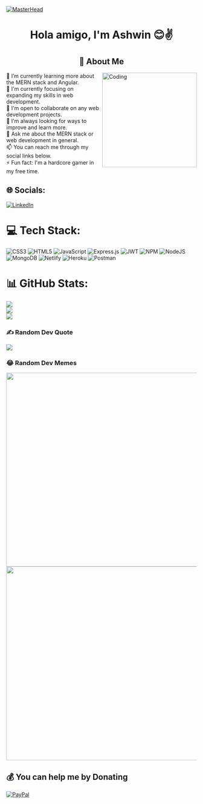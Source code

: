 

[![MasterHead](https://miro.medium.com/proxy/1*OF0xEMkWBv-69zvmNs6RDQ.gif)](https://ashwin-krish-nan.github.io/Ashwin-krish_nan.github.io/)
<h1 align="center">Hola amigo, I'm Ashwin 😊✌️</h1>
<h2 align="center">💫 About Me</h2>
<img align="right" alt="Coding" width="250" src="https://i.pinimg.com/originals/e4/26/70/e426702edf874b181aced1e2fa5c6cde.gif">

🔭 I’m currently learning more about the MERN stack and Angular.<br>🌱 I'm currently focusing on expanding my skills in web development.<br>👯 I'm open to collaborate on any web development projects.<br>🤔 I'm always looking for ways to improve and learn more.<br>💬 Ask me about the MERN stack or web development in general.<br>📫 You can reach me through my social links below.<br>⚡ Fun fact: I'm a hardcore gamer in my free time.


## 🌐 Socials:
[![LinkedIn](https://img.shields.io/badge/LinkedIn-%230077B5.svg?logo=linkedin&logoColor=white)](https://www.linkedin.com/in/ashwin-385a86166)

# 💻 Tech Stack:
![CSS3](https://img.shields.io/badge/css3-%231572B6.svg?style=flat&logo=css3&logoColor=white) ![HTML5](https://img.shields.io/badge/html5-%23E34F26.svg?style=flat&logo=html5&logoColor=white) ![JavaScript](https://img.shields.io/badge/javascript-%23323330.svg?style=flat&logo=javascript&logoColor=%23F7DF1E) ![Express.js](https://img.shields.io/badge/express.js-%23404d59.svg?style=flat&logo=express&logoColor=%2361DAFB) ![JWT](https://img.shields.io/badge/JWT-black?style=flat&logo=JSON%20web%20tokens) ![NPM](https://img.shields.io/badge/NPM-%23000000.svg?style=flat&logo=npm&logoColor=white) ![NodeJS](https://img.shields.io/badge/node.js-6DA55F?style=flat&logo=node.js&logoColor=white) ![MongoDB](https://img.shields.io/badge/MongoDB-%234ea94b.svg?style=flat&logo=mongodb&logoColor=white) ![Netlify](https://img.shields.io/badge/netlify-%23000000.svg?style=flat&logo=netlify&logoColor=#00C7B7) ![Heroku](https://img.shields.io/badge/heroku-%23430098.svg?style=flat&logo=heroku&logoColor=white) ![Postman](https://img.shields.io/badge/Postman-FF6C37?style=flat&logo=postman&logoColor=white)
# 📊 GitHub Stats:
![](https://github-readme-stats.vercel.app/api?username=Ashwin-krish-nan&theme=midnight-purple&hide_border=false&include_all_commits=false&count_private=false)<br/>
![](https://github-readme-streak-stats.herokuapp.com/?user=Ashwin-krish-nan&theme=midnight-purple&hide_border=false)<br/>
![](https://github-readme-stats.vercel.app/api/top-langs/?username=Ashwin-krish-nan&theme=midnight-purple&hide_border=false&include_all_commits=false&count_private=false&layout=compact)

### ✍️ Random Dev Quote
![](https://quotes-github-readme.vercel.app/api?type=horizontal&theme=radical)

### 😂 Random Dev Memes
<img src="https://encrypted-tbn0.gstatic.com/images?q=tbn:ANd9GcR-8c5RjFxI7qasbKAKr_WFE6q-xs32b8c1Ce-NZLivFrZKlbMMIaKt0KH8ZWgRQLQbPXo&usqp=CAU" width="512px"/>
<img src="https://miro.medium.com/max/1078/0*Q0h3XrOdbXHtY2o8" width="512px"/>

  ## 💰 You can help me by Donating
  [![PayPal](https://img.shields.io/badge/PayPal-00457C?style=for-the-badge&logo=paypal&logoColor=white)](https://paypal.me/@ASHBEENS) 


